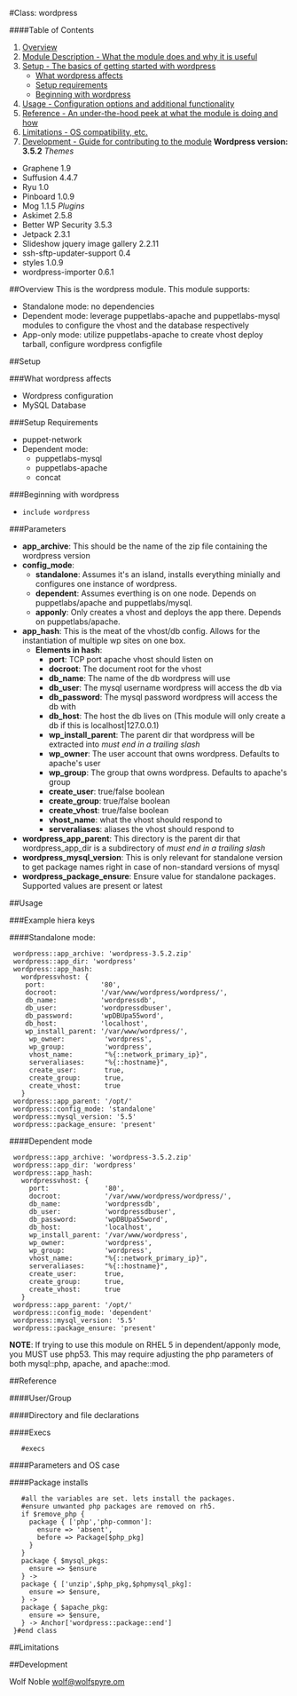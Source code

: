 #Class: wordpress

####Table of Contents

1. [Overview](#overview)
2. [Module Description - What the module does and why it is useful](#module-description)
3. [Setup - The basics of getting started with wordpress](#setup)
    * [What wordpress affects](#what-wordpress-affects)
    * [Setup requirements](#setup-requirements)
    * [Beginning with wordpress](#beginning-with-wordpress)
4. [Usage - Configuration options and additional functionality](#usage)
5. [Reference - An under-the-hood peek at what the module is doing and how](#reference)
6. [Limitations - OS compatibility, etc.](#limitations)
7. [Development - Guide for contributing to the module](#development)
__Wordpress version: 3.5.2__
_Themes_
* Graphene 1.9
* Suffusion 4.4.7
* Ryu 1.0
* Pinboard 1.0.9
* Mog 1.1.5
_Plugins_
* Askimet 2.5.8
* Better WP Security 3.5.3
* Jetpack 2.3.1
* Slideshow jquery image gallery 2.2.11
* ssh-sftp-updater-support 0.4
* styles 1.0.9
* wordpress-importer 0.6.1

##Overview
This is the wordpress module.
This module supports:


* Standalone mode: no dependencies
* Dependent mode: leverage puppetlabs-apache and puppetlabs-mysql modules to configure the vhost and the database respectively
* App-only mode: utilize puppetlabs-apache to create vhost deploy tarball, configure wordpress configfile

##Setup

###What wordpress affects

* Wordpress configuration
* MySQL Database

###Setup Requirements

* puppet-network
* Dependent mode:
  * puppetlabs-mysql
  * puppetlabs-apache
  * concat

###Beginning with wordpress

* `include wordpress`

###Parameters

* **app_archive**: This should be the name of the zip file containing the wordpress version
* **config_mode**:
  * **standalone**: Assumes it's an island, installs everything minially and configures one instance of wordpress.
  * **dependent**: Assumes everthing is on one node. Depends on puppetlabs/apache and puppetlabs/mysql.
  * **apponly**: Only creates a vhost and deploys the app there. Depends on puppetlabs/apache.
* **app_hash**: This is the meat of the vhost/db config.
                Allows for the instantiation of multiple wp sites on one box.
    * **Elements in hash**:
      * **port**: TCP port apache vhost should listen on
      * **docroot**: The document root for the vhost
      * **db_name**: The name of the db wordpress will use
      * **db_user**: The mysql username wordpress will access the db via
      * **db_password**: The mysql password wordpress will access the db with
      * **db_host**: The host the db lives on (This module will only create a db if this is localhost|127.0.0.1)
      * **wp_install_parent**: The parent dir that wordpress will be extracted into *must end in a trailing slash*
      * **wp_owner**: The user account that owns wordpress. Defaults to apache's user
      * **wp_group**: The group that owns wordpress. Defaults to apache's group
      * **create_user**: true/false boolean
      * **create_group**: true/false boolean
      * **create_vhost**: true/false boolean
      * **vhost_name**: what the vhost should respond to
      * **serveraliases**: aliases the vhost should respond to
* **wordpress_app_parent**: This directory is the parent dir that wordpress_app_dir is a subdirectory of *must end in a trailing slash*
* **wordpress_mysql_version**: This is only relevant for standalone version to get package names right in case of non-standard versions of mysql
* **wordpress_package_ensure**: Ensure value for standalone packages. Supported values are present or latest

##Usage

###Example hiera keys

####Standalone mode:

     wordpress::app_archive: 'wordpress-3.5.2.zip'
     wordpress::app_dir: 'wordpress'
     wordpress::app_hash:
       wordpressvhost: {
        port:              '80',
        docroot:           '/var/www/wordpress/wordpress/',
        db_name:           'wordpressdb',
        db_user:           'wordpressdbuser',
        db_password:       'wpDBUpa55word',
        db_host:           'localhost',
        wp_install_parent: '/var/www/wordpress/',
         wp_owner:          'wordpress',
         wp_group:          'wordpress',
         vhost_name:        "%{::network_primary_ip}",
         serveraliases:     "%{::hostname}",
         create_user:       true,
         create_group:      true,
         create_vhost:      true
       }
     wordpress::app_parent: '/opt/'
     wordpress::config_mode: 'standalone'
     wordpress::mysql_version: '5.5'
     wordpress::package_ensure: 'present'

####Dependent mode

     wordpress::app_archive: 'wordpress-3.5.2.zip'
     wordpress::app_dir: 'wordpress'
     wordpress::app_hash:
       wordpressvhost: {
         port:              '80',
         docroot:           '/var/www/wordpress/wordpress/',
         db_name:           'wordpressdb',
         db_user:           'wordpressdbuser',
         db_password:       'wpDBUpa55word',
         db_host:           'localhost',
         wp_install_parent: '/var/www/wordpress',
         wp_owner:          'wordpress',
         wp_group:          'wordpress',
         vhost_name:        "%{::network_primary_ip}",
         serveraliases:     "%{::hostname}",
         create_user:       true,
         create_group:      true,
         create_vhost:      true
       }
     wordpress::app_parent: '/opt/'
     wordpress::config_mode: 'dependent'
     wordpress::mysql_version: '5.5'
     wordpress::package_ensure: 'present'

**NOTE**: If trying to use this module on RHEL 5 in dependent/apponly mode, you MUST use php53. This may require adjusting the php parameters of both mysql::php, apache, and apache::mod.

##Reference



####User/Group

       
####Directory and file declarations

####Execs

       #execs


####Parameters and OS case


####Package installs

       #all the variables are set. lets install the packages.
       #ensure unwanted php packages are removed on rh5.
       if $remove_php {
         package { ['php','php-common']:
           ensure => 'absent',
           before => Package[$php_pkg]
         }
       }
       package { $mysql_pkgs:
         ensure => $ensure
       } ->
       package { ['unzip',$php_pkg,$phpmysql_pkg]:
         ensure => $ensure,
       } ->
       package { $apache_pkg:
         ensure => $ensure,
       } -> Anchor['wordpress::package::end']
     }#end class



##Limitations

##Development

Wolf Noble <wolf@wolfspyre.om>
